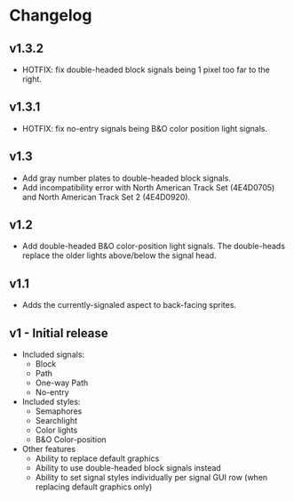 # Changelog

## v1.3.2

- HOTFIX: fix double-headed block signals being 1 pixel too far to the right.

## v1.3.1

- HOTFIX: fix no-entry signals being B&O color position light signals.

## v1.3

- Add gray number plates to double-headed block signals.
- Add incompatibility error with North American Track Set (4E4D0705) and North American Track Set 2 (4E4D0920).

## v1.2

- Add double-headed B&O color-position light signals. The double-heads replace the older lights above/below the signal head.

## v1.1

- Adds the currently-signaled aspect to back-facing sprites.

## v1 - Initial release

- Included signals:
  - Block
  - Path
  - One-way Path
  - No-entry
- Included styles:
  - Semaphores
  - Searchlight
  - Color lights
  - B&O Color-position
- Other features
  - Ability to replace default graphics
  - Ability to use double-headed block signals instead
  - Ability to set signal styles individually per signal GUI row (when replacing default graphics only)